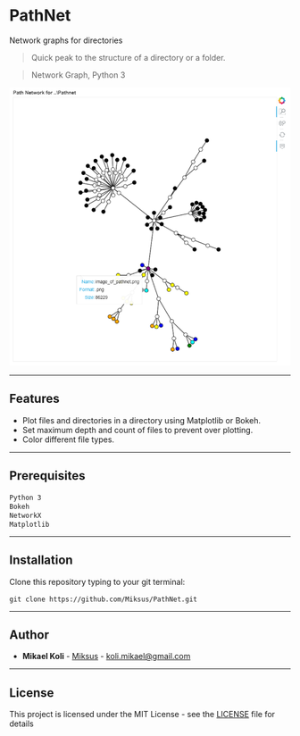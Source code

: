# PathNet
Network graphs for directories
> Quick peak to the structure of a directory or a folder.

> Network Graph, Python 3

![Pathnet Example](docs/image_of_pathnet.png)

---

## Features
-  Plot files and directories in a directory using Matplotlib or Bokeh.
-  Set maximum depth and count of files to prevent over plotting.
-  Color different file types.

---

## Prerequisites

```
Python 3
Bokeh
NetworkX
Matplotlib
```

---


## Installation

Clone this repository typing to your git terminal:
```
git clone https://github.com/Miksus/PathNet.git
```

---

## Author

* **Mikael Koli** - [Miksus](https://github.com/Miksus) - koli.mikael@gmail.com

---

## License

This project is licensed under the MIT License - see the [LICENSE](LICENSE) file for details
